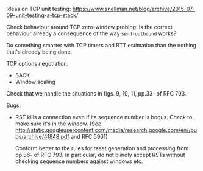 Ideas on TCP unit testing:
<https://www.snellman.net/blog/archive/2015-07-09-unit-testing-a-tcp-stack/>

Check behaviour around TCP zero-window probing. Is the correct
behaviour already a consequence of the way `send-outbound` works?

Do something smarter with TCP timers and RTT estimation than the
nothing that's already being done.

TCP options negotiation.
 - SACK
 - Window scaling

Check that we handle the situations in figs. 9, 10, 11, pp.33- of RFC 793.

Bugs:
 - RST kills a connection even if its sequence number is bogus. Check
   to make sure it's in the window. (See
   http://static.googleusercontent.com/media/research.google.com/en//pubs/archive/41848.pdf
   and RFC 5961)

   Conform better to the rules for reset generation and processing
   from pp.36- of RFC 793. In particular, do not blindly accept RSTs
   without checking sequence numbers against windows etc.
